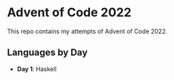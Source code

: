 # Advent of Code 2022

This repo contains my attempts of Advent of Code 2022.

## Languages by Day

- **Day 1**: Haskell
